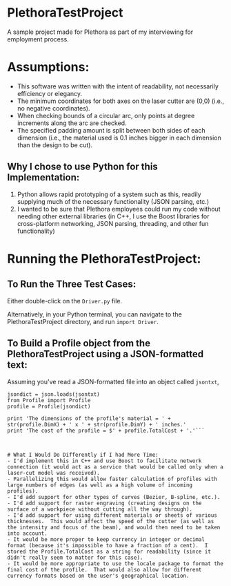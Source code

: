 # PlethoraTestProject
A sample project made for Plethora as part of my interviewing for employment process.


# Assumptions:
- This software was written with the intent of readability, not necessarily efficiency or elegancy.
- The minimum coordinates for both axes on the laser cutter are (0,0) (i.e., no negative coordinates).
- When checking bounds of a circular arc, only points at degree increments along the arc are checked.
- The specified padding amount is split between both sides of each dimension (i.e., the material used is 0.1 inches bigger in each dimension than the design to be cut).


## Why I chose to use Python for this Implementation:
1. Python allows rapid prototyping of a system such as this, readily supplying much of the necessary functionality (JSON parsing, etc.)
2. I wanted to be sure that Plethora employees could run my code without needing other external libraries (in C++, I use the Boost libraries for cross-platform networking, JSON parsing, threading, and other fun functionality)


# Running the PlethoraTestProject:
## To Run the Three Test Cases:
Either double-click on the `Driver.py` file.

Alternatively, in your Python terminal, you can navigate to the PlethoraTestProject directory, and run `import Driver`.

## To Build a Profile object from the PlethoraTestProject using a JSON-formatted text:
Assuming you've read a JSON-formatted file into an object called `jsontxt`,
```import json
jsondict = json.loads(jsontxt)
from Profile import Profile
profile = Profile(jsondict)

print 'The dimensions of the profile's material = ' + str(profile.DimX) + ' x ' + str(profile.DimY) + ' inches.'
print 'The cost of the profile = $' + profile.TotalCost + '.'```



# What I Would Do Differently if I had More Time:
- I'd implement this in C++ and use Boost to facilitate network connection (it would act as a service that would be called only when a laser-cut model was received).
- Parallelizing this would allow faster calculation of profiles with large numbers of edges (as well as a high volume of incoming profiles).
- I'd add support for other types of curves (Bezier, B-spline, etc.).
- I'd add support for raster engraving (creating designs on the surface of a workpiece without cutting all the way through).
- I'd add support for using different materials or sheets of various thicknesses.  This would affect the speed of the cutter (as well as the intensity and focus of the beam), and would then need to be taken into account.
- It would be more proper to keep currency in integer or decimal format (because it's impossible to have a fraction of a cent).  I stored the Profile.TotalCost as a string for readability (since it didn't really seem to matter for this case).
- It would be more appropriate to use the locale package to format the final cost of the profile.  That would also allow for different currency formats based on the user's geographical location.
